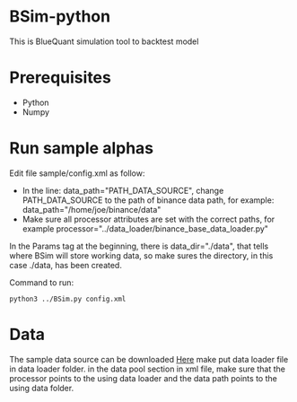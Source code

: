 # BSim-python
This is BlueQuant simulation tool to backtest model

# Prerequisites
+ Python
+ Numpy

# Run sample alphas
Edit file sample/config.xml as follow:
+ In the line: data_path="PATH_DATA_SOURCE", change PATH_DATA_SOURCE to the path of binance data path, for example: data_path="/home/joe/binance/data"
+ Make sure all processor attributes are set with the correct paths, for example processor="../data_loader/binance_base_data_loader.py" 

In the Params tag at the beginning, there is data_dir="./data", that tells where BSim will store working data, so make sures the directory, in this case ./data, has been created.

Command to run: 
```
python3 ../BSim.py config.xml
```

# Data
The sample data source can be downloaded [Here](https://drive.google.com/file/d/163c0Gzzwthnc9EVlFtD22sCogODIdJ8w/view?usp=sharing)
make put data loader file in data loader folder. in the data pool section in xml file, make sure that the processor points to the using data loader and the data path points to the using data folder.
